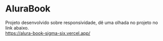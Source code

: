 # AluraBook
Projeto desenvolvido sobre responsividade, dê uma olhada no projeto no link abaixo.<br>
https://alura-book-sigma-six.vercel.app/
